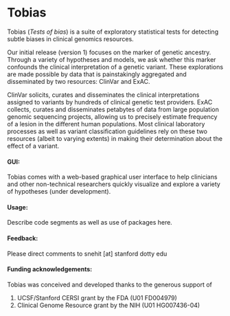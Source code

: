 # Tobias
Tobias (_Tests of bias_) is a suite of exploratory statistical tests for detecting subtle biases in clinical genomics resources. 

Our initial release (version 1) focuses on the marker of genetic ancestry. Through a variety of hypotheses and models, we ask whether this marker confounds the clinical interpretation of a genetic variant. These explorations are made possible by data that is painstakingly aggregated and disseminated by two resources: ClinVar and ExAC. 

ClinVar solicits, curates and disseminates the clinical interpretations assigned to variants by hundreds of clinical genetic test providers. ExAC collects, curates and disseminates petabytes of data from large population genomic sequencing projects, allowing us to precisely estimate frequency of a lesion in the different human populations. Most clinical laboratory processes as well as variant classification guidelines rely on these two resources (albeit to varying extents) in making their determination about the effect of a variant.

#### GUI:
Tobias comes with a web-based graphical user interface to help clinicians and other non-technical researchers quickly visualize and explore a variety of hypotheses (under development).

#### Usage:
Describe code segments as well as use of packages here. 

#### Feedback: 
Please direct comments to snehit [at] stanford dotty edu

#### Funding acknowledgements:
Tobias was conceived and developed thanks to the generous support of 
1. UCSF/Stanford CERSI grant by the FDA (U01 FD004979)
2. Clinical Genome Resource grant by the NIH (U01 HG007436-04)
